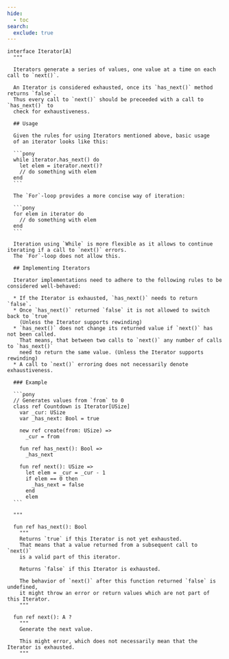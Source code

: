```yaml
---
hide:
  - toc
search:
  exclude: true
---
```

```````pony linenums="1"
interface Iterator[A]
  """

  Iterators generate a series of values, one value at a time on each call to `next()`.

  An Iterator is considered exhausted, once its `has_next()` method returns `false`.
  Thus every call to `next()` should be preceeded with a call to `has_next()` to
  check for exhaustiveness.

  ## Usage

  Given the rules for using Iterators mentioned above, basic usage
  of an iterator looks like this:

  ```pony
  while iterator.has_next() do
    let elem = iterator.next()?
    // do something with elem
  end
  ```

  The `For`-loop provides a more concise way of iteration:

  ```pony
  for elem in iterator do
    // do something with elem
  end
  ```

  Iteration using `While` is more flexible as it allows to continue iterating if a call to `next()` errors.
  The `For`-loop does not allow this.

  ## Implementing Iterators

  Iterator implementations need to adhere to the following rules to be considered well-behaved:

  * If the Iterator is exhausted, `has_next()` needs to return `false`.
  * Once `has_next()` returned `false` it is not allowed to switch back to `true`
    (Unless the Iterator supports rewinding)
  * `has_next()` does not change its returned value if `next()` has not been called.
    That means, that between two calls to `next()` any number of calls to `has_next()`
    need to return the same value. (Unless the Iterator supports rewinding)
  * A call to `next()` erroring does not necessarily denote exhaustiveness.

  ### Example

  ```pony
  // Generates values from `from` to 0
  class ref Countdown is Iterator[USize]
    var _cur: USize
    var _has_next: Bool = true

    new ref create(from: USize) =>
      _cur = from

    fun ref has_next(): Bool =>
      _has_next

    fun ref next(): USize =>
      let elem = _cur = _cur - 1
      if elem == 0 then
        _has_next = false
      end
      elem
  ```

  """

  fun ref has_next(): Bool
    """
    Returns `true` if this Iterator is not yet exhausted.
    That means that a value returned from a subsequent call to `next()`
    is a valid part of this iterator.

    Returns `false` if this Iterator is exhausted.

    The behavior of `next()` after this function returned `false` is undefined,
    it might throw an error or return values which are not part of this Iterator.
    """

  fun ref next(): A ?
    """
    Generate the next value.

    This might error, which does not necessarily mean that the Iterator is exhausted.
    """

```````